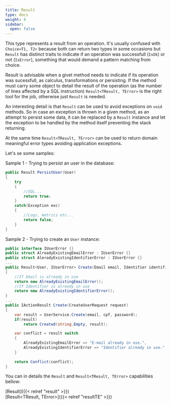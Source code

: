 ```yaml
---
title: Result
type: docs
weight: 4
sidebar:
  open: false
---
```


This type represents a result from an operation. It's usually confused with `Choice<T1, T2>` because both can return two types in some occasions but `Result` has distinct traits to 
indicate if an operation was successfull (`IsOk`) or not (`IsError`), something that would demand a pattern matching from choice.

Result is advisable when a givet method needs to indicate if its operation was sucessfull, as calculus, transformations or persisting. If the method must carry some object to detail the result of the operation (as the number of lines affected by a SQL instruction) `Result<TResult, TError>` is the right tool for the job, otherwise just `Result` is needed.

An interesting detail is that `Result` can be used to avoid exceptions on `void` methods. So in case an exception is thrown in a given method, as an attempt to persist some data, it can be replaced by a `Result` instance and let the exception to be handled by the method itself preventing the stack returning.

At the same time `Result<TResult, TError>` can be used to return domain meaningful error types avoiding application exceptions.

Let's se some samples:

Sample 1 - Trying to persist an user in the database:

```c#
public Result PersistUser(User)
{
    try
    {
        //SQL...
        return true;
    }
    catch(Exception exc)
    {
        //Logs, metrics etc...
        return false;
    }
}
```

Sample 2 - Trying to create an `User` instance:

```c#
public interface IUserError {}
public struct AlreadyExistingEmailError : IUserError {}
public struct AleradyExistingIdentifierError : IUserError {}
...
public Result<User, IUserError> Create(Email email, Identifier identifier, Password password)
{
    //If Email is already in use
    return new AlreadyExistingEmailError();
    //If Identifier is already in use
    return new AlreadyExistingIdentifierError();
}
...
public IActionResult Create(CreateUserRequest request)
{
    var result = UserService.Create(email, cpf, password);
    if(result)
        return Created(string.Empty, result);

    var conflict = result switch
    {
        AlreadyExistingEmailError => "E-mail already in use.",
        AlreadyExistingIdentifierError => "Identifier already in use."
    }
    
    return Conflict(conflict);
}
```

You can in details the `Result` and `Result<TResult, TError>` capabilities bellow:

[Result]({{< relref "result" >}})\
[Result<TResult, TError>]({{< relref "resultTE" >}})
